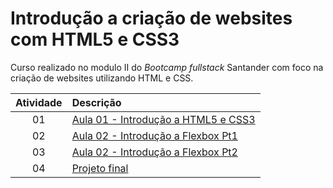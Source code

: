 # Introdução a criação de websites com HTML5 e CSS3

Curso realizado no modulo II do *Bootcamp fullstack* Santander com foco na criação de websites utilizando HTML e CSS.

| Atividade | Descrição |
|:---------:| :---------|
|01| [Aula 01 - Introdução a HTML5 e CSS3](https://github.com/DheniMoura/DIO-Bootacamp-Santander-2022/tree/main/01%20-%20Modulo%20HTML%2C%20CSS3%20e%20JS/01%20-%20Intr.%20a%20cria%C3%A7%C3%A3o%20de%20websites%2C%20HTML5%20e%20CSS3/Aula%2001%20-%20Introdu%C3%A7%C3%A3o%20a%20HTML5%20e%20CSS3)|
|02| [Aula 02 - Introdução a Flexbox Pt1](https://github.com/DheniMoura/DIO-Bootacamp-Santander-2022/tree/main/01%20-%20Modulo%20HTML%2C%20CSS3%20e%20JS/01%20-%20Intr.%20a%20cria%C3%A7%C3%A3o%20de%20websites%2C%20HTML5%20e%20CSS3/Aula%2002%20-%20Introdu%C3%A7%C3%A3o%20a%20Flexbox%20Pt1)|
|03| [Aula 02 - Introdução a Flexbox Pt2](https://github.com/DheniMoura/DIO-Bootacamp-Santander-2022/tree/main/01%20-%20Modulo%20HTML%2C%20CSS3%20e%20JS/01%20-%20Intr.%20a%20cria%C3%A7%C3%A3o%20de%20websites%2C%20HTML5%20e%20CSS3/Aula%2002%20-%20Introdu%C3%A7%C3%A3o%20a%20Flexbox%20Pt2)|
|04| [Projeto final](https://github.com/DheniMoura/DIO-Bootacamp-Santander-2022/tree/main/01%20-%20Modulo%20HTML%2C%20CSS3%20e%20JS/01%20-%20Intr.%20a%20cria%C3%A7%C3%A3o%20de%20websites%2C%20HTML5%20e%20CSS3/project-flexbox-dio)|
